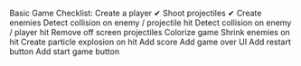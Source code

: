 Basic Game Checklist:
Create a player ✔
Shoot projectiles ✔
Create enemies
Detect collision on enemy / projectile hit 
Detect collision on enemy / player hit 
Remove off screen projectiles 
Colorize game 
Shrink enemies on hit 
Create particle explosion on hit 
Add score 
Add game over UI 
Add restart button
Add start game button
